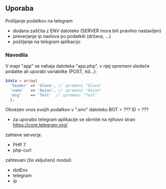 ## Uporaba

Pošiljanje podatkov na telegram
- dodana zaščita z ENV datoteko (SERVER mora biti pravilno nastavljen)
- preverjanje ip naslova po podatkih (država, ...)
- pošiljanje na telegram aplikacijo


### Navodila

V mapi "app" se nahaja datoteka "app.php", v
njej spremeni sledeče podatke ali uporabi variabilke (POST, itd...):
```php
$data = array(
  'header' => 'Glava', // spremeni "Glava"
  'name'   => 'Dejan', // spremeni "Dejan"
  'msg'    => 'Test'  // spremeni "Test"
  );
```
Obvezen vnos svojih podatkov v ".env" datoteko
BOT = ???
ID = ???
* za uporabo telegram aplikacije se obrnite na njihovo stran
https://core.telegram.org/

zahteve serverja:
- PHP 7
- php-curl

zahtevani (že vključeni) moduli:
- dotEnv
- telegram
- ip
